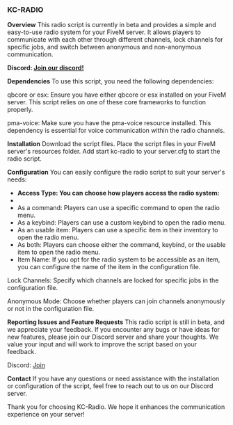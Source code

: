 ### KC-RADIO
**Overview**
This radio script is currently in beta and provides a simple and easy-to-use radio system for your FiveM server. It allows players to communicate with each other through different channels, lock channels for specific jobs, and switch between anonymous and non-anonymous communication.

**Discord: [Join our discord!](https://discord.gg/vV6vzqNMDB)**

**Dependencies**
To use this script, you need the following dependencies:

qbcore or esx: Ensure you have either qbcore or esx installed on your FiveM server. This script relies on one of these core frameworks to function properly.

pma-voice: Make sure you have the pma-voice resource installed. This dependency is essential for voice communication within the radio channels.

**Installation**
Download the script files.
Place the script files in your FiveM server's resources folder.
Add start kc-radio to your server.cfg to start the radio script.

**Configuration**
You can easily configure the radio script to suit your server's needs:


- **Access Type: You can choose how players access the radio system:**
- 
- As a command: Players can use a specific command to open the radio menu.
- As a keybind: Players can use a custom keybind to open the radio menu.
- As an usable item: Players can use a specific item in their inventory to open the radio menu.
- As both: Players can choose either the command, keybind, or the usable item to open the radio menu.
- Item Name: If you opt for the radio system to be accessible as an item, you can configure the name of the item in the configuration file.

Lock Channels: Specify which channels are locked for specific jobs in the configuration file.

Anonymous Mode: Choose whether players can join channels anonymously or not in the configuration file.


**Reporting Issues and Feature Requests**
This radio script is still in beta, and we appreciate your feedback. If you encounter any bugs or have ideas for new features, please join our Discord server and share your thoughts. We value your input and will work to improve the script based on your feedback.

Discord: [Join](https://discord.gg/vV6vzqNMDB)

**Contact**
If you have any questions or need assistance with the installation or configuration of the script, feel free to reach out to us on our Discord server.

Thank you for choosing KC-Radio. We hope it enhances the communication experience on your server!
